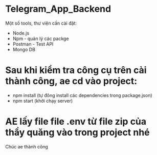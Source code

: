 # Telegram_App_Backend  
Một số tools, thư viện cần cài đặt:  
  - Node.js  
  - Npm - quản lý các packge   
  - Postman - Test API  
  - Mongo DB  
# Sau khi kiểm tra công cụ trên cài thành công, ae cd vào project:
  - npm install (tự đông install các dependencies trong package.json)
  - npm start (khởi chạy server)
 # AE lấy file file .env từ file zip của thầy quăng vào trong project nhé
Chúc ae thành công
  
